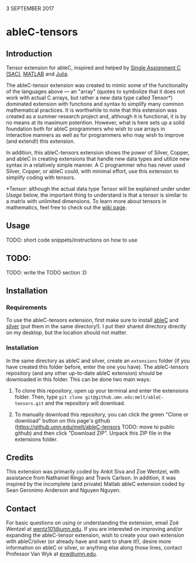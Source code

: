 3 SEPTEMBER 2017

# ableC-tensors

## Introduction

Tensor extension for ableC, inspired and helped by [Single Assignment C (SAC)](http://www.sac-home.org/doku.php), [MATLAB](https://www.mathworks.com/products/matlab.html) and [Julia](https://julialang.org/).

The ableC-tensor extension was created to mimic some of the functionality of the languages above — an "array" (quotes to symbolize that it does not work with actual C arrays, but rather a new data type called Tensor\*) dominated extension with functions and syntax to simplify many common mathematical practices. It is worthwhile to note that this extension was created as a summer research project and, although it is functional, it is by no means at its maximum potention. However, what is here sets up a solid foundation both for ableC programmers who wish to use arrays in interactive manners as well as for programmers who may wish to improve (and extend!) this extension. 

In addition, this ableC-tensors extension shows the *power* of Silver, Copper, and ableC in creating extensions that handle new data types and utilize new syntax in a relatively simple manner. A C programmer who has never used Silver, Copper, or ableC could, with minimal effort, use this extension to simplify coding with tensors.

\*Tensor: although the actual data type Tensor will be explained under under *Usage* below, the important thing to understand is that a tensor is similar to a matrix with unlimited dimensions. To learn more about tensors in mathematics, feel free to check out the [wiki page](https://en.wikipedia.org/wiki/Tensor). 

## Usage

TODO: short code snippets/instructions on how to use

## TODO:

TODO: write the TODO section :D 

## Installation

### Requirements

To use the ableC-tensors extension, first make sure to install [ableC](https://github.com/melt-umn/ableC) and [silver](https://github.com/melt-umn/silver) (put them in the same directory!). I put their shared directory directly on my desktop, but the location should not matter.

### Installation

In the same directory as ableC and silver, create an `extensions` folder (if you have created this folder before, enter the one you have). The ableC-tensors repository (and any other up-to-date ableC extension) should be downloaded in this folder. This can be done two main ways: 

1. To clone this repository, open up your terminal and enter the extensions folder. Then, type `git clone git@github.umn.edu:melt/ableC-tensors.git` and the repository will download.

2. To manually download this repository, you can click the green "Clone or download" button on this page's github (https://github.umn.edu/melt/ableC-tensors TODO: move to public github) and then click "Download ZIP". Unpack this ZIP file in the extensions folder.

## Credits

This extension was primarily coded by Ankit Siva and Zoe Wentzel, with assistance from Nathaniel Ringo and Travis Carlson. In addition, it was inspired by the incomplete (and private) Matlab ableC extension coded by Sean Geronimo Anderson and Nguyen Nguyen.

## Contact

For basic questions on using or understanding the extension, email Zoë Wentzel at wentz101@umn.edu. If you are interested on improving and/or expanding the ableC-tensor extension, wish to create your own extension with ableC/silver (or already have and want to share it!), desire more information on ableC or silver, or anything else along those lines, contact Professor Van Wyk at evw@umn.edu. 

 
